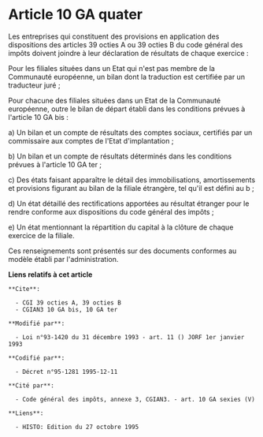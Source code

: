 # Article 10 GA quater

Les entreprises qui constituent des provisions en application des dispositions des articles 39 octies A ou 39 octies B du
code général des impôts doivent joindre à leur déclaration de résultats de chaque exercice :

Pour les filiales situées dans un Etat qui n'est pas membre de la Communauté européenne, un bilan dont la traduction est
certifiée par un traducteur juré ;

Pour chacune des filiales situées dans un Etat de la Communauté européenne, outre le bilan de départ établi dans les
conditions prévues à l'article 10 GA bis :

a) Un bilan et un compte de résultats des comptes sociaux, certifiés par un commissaire aux comptes de l'Etat
d'implantation ;

b) Un bilan et un compte de résultats déterminés dans les conditions prévues à l'article 10 GA ter ;

c) Des états faisant apparaître le détail des immobilisations, amortissements et provisions figurant au bilan de la filiale
étrangère, tel qu'il est défini au b ;

d) Un état détaillé des rectifications apportées au résultat étranger pour le rendre conforme aux dispositions du code
général des impôts ;

e) Un état mentionnant la répartition du capital à la clôture de chaque exercice de la filiale.

Ces renseignements sont présentés sur des documents conformes au modèle établi par l'administration.

**Liens relatifs à cet article**

	**Cite**:

	  - CGI 39 octies A, 39 octies B
	  - CGIAN3 10 GA bis, 10 GA ter

	**Modifié par**:

	  - Loi n°93-1420 du 31 décembre 1993 - art. 11 () JORF 1er janvier 1993

	**Codifié par**:

	  - Décret n°95-1281 1995-12-11

	**Cité par**:

	  - Code général des impôts, annexe 3, CGIAN3. - art. 10 GA sexies (V)

	**Liens**:

	  - HISTO: Edition du 27 octobre 1995
